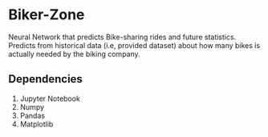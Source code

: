 # Biker-Zone
Neural Network that predicts Bike-sharing rides and future statistics. Predicts from historical data (i.e, provided dataset) about how many bikes is actually needed by the biking company.

## Dependencies
1. Jupyter Notebook
2. Numpy
3. Pandas
4. Matplotlib
